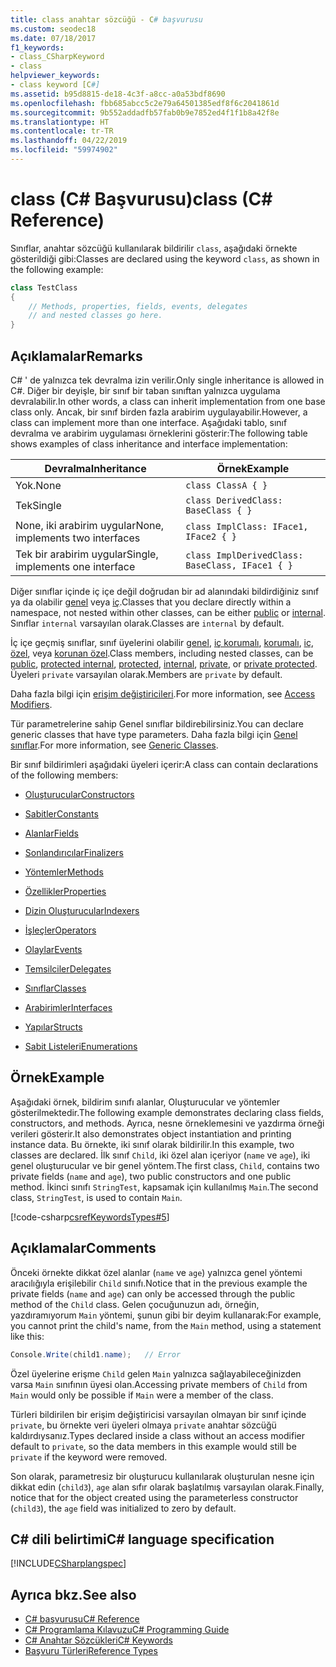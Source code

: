 ```yaml
---
title: class anahtar sözcüğü - C# başvurusu
ms.custom: seodec18
ms.date: 07/18/2017
f1_keywords:
- class_CSharpKeyword
- class
helpviewer_keywords:
- class keyword [C#]
ms.assetid: b95d8815-de18-4c3f-a8cc-a0a53bdf8690
ms.openlocfilehash: fbb685abcc5c2e79a64501385edf8f6c2041861d
ms.sourcegitcommit: 9b552addadfb57fab0b9e7852ed4f1f1b8a42f8e
ms.translationtype: HT
ms.contentlocale: tr-TR
ms.lasthandoff: 04/22/2019
ms.locfileid: "59974902"
---
```

# <a name="class-c-reference"></a><span data-ttu-id="0587e-102">class (C# Başvurusu)</span><span class="sxs-lookup"><span data-stu-id="0587e-102">class (C# Reference)</span></span>

<span data-ttu-id="0587e-103">Sınıflar, anahtar sözcüğü kullanılarak bildirilir `class`, aşağıdaki örnekte gösterildiği gibi:</span><span class="sxs-lookup"><span data-stu-id="0587e-103">Classes are declared using the keyword `class`, as shown in the following example:</span></span>

```csharp
class TestClass
{
    // Methods, properties, fields, events, delegates
    // and nested classes go here.
}
```

## <a name="remarks"></a><span data-ttu-id="0587e-104">Açıklamalar</span><span class="sxs-lookup"><span data-stu-id="0587e-104">Remarks</span></span>

<span data-ttu-id="0587e-105">C# ' de yalnızca tek devralma izin verilir.</span><span class="sxs-lookup"><span data-stu-id="0587e-105">Only single inheritance is allowed in C#.</span></span> <span data-ttu-id="0587e-106">Diğer bir deyişle, bir sınıf bir taban sınıftan yalnızca uygulama devralabilir.</span><span class="sxs-lookup"><span data-stu-id="0587e-106">In other words, a class can inherit implementation from one base class only.</span></span> <span data-ttu-id="0587e-107">Ancak, bir sınıf birden fazla arabirim uygulayabilir.</span><span class="sxs-lookup"><span data-stu-id="0587e-107">However, a class can implement more than one interface.</span></span> <span data-ttu-id="0587e-108">Aşağıdaki tablo, sınıf devralma ve arabirim uygulaması örneklerini gösterir:</span><span class="sxs-lookup"><span data-stu-id="0587e-108">The following table shows examples of class inheritance and interface implementation:</span></span>

|<span data-ttu-id="0587e-109">Devralma</span><span class="sxs-lookup"><span data-stu-id="0587e-109">Inheritance</span></span>|<span data-ttu-id="0587e-110">Örnek</span><span class="sxs-lookup"><span data-stu-id="0587e-110">Example</span></span>|
|-----------------|-------------|
|<span data-ttu-id="0587e-111">Yok.</span><span class="sxs-lookup"><span data-stu-id="0587e-111">None</span></span>|`class ClassA { }`|
|<span data-ttu-id="0587e-112">Tek</span><span class="sxs-lookup"><span data-stu-id="0587e-112">Single</span></span>|`class DerivedClass: BaseClass { }`|
|<span data-ttu-id="0587e-113">None, iki arabirim uygular</span><span class="sxs-lookup"><span data-stu-id="0587e-113">None, implements two interfaces</span></span>|`class ImplClass: IFace1, IFace2 { }`|
|<span data-ttu-id="0587e-114">Tek bir arabirim uygular</span><span class="sxs-lookup"><span data-stu-id="0587e-114">Single, implements one interface</span></span>|`class ImplDerivedClass: BaseClass, IFace1 { }`|

<span data-ttu-id="0587e-115">Diğer sınıflar içinde iç içe değil doğrudan bir ad alanındaki bildirdiğiniz sınıf ya da olabilir [genel](../../../csharp/language-reference/keywords/public.md) veya [iç](../../../csharp/language-reference/keywords/internal.md).</span><span class="sxs-lookup"><span data-stu-id="0587e-115">Classes that you declare directly within a namespace, not nested within other classes, can be either [public](../../../csharp/language-reference/keywords/public.md) or [internal](../../../csharp/language-reference/keywords/internal.md).</span></span> <span data-ttu-id="0587e-116">Sınıflar `internal` varsayılan olarak.</span><span class="sxs-lookup"><span data-stu-id="0587e-116">Classes are `internal` by default.</span></span>

<span data-ttu-id="0587e-117">İç içe geçmiş sınıflar, sınıf üyelerini olabilir [genel](public.md), [iç korumalı](protected-internal.md), [korumalı](protected.md), [iç](internal.md), [ özel](private.md), veya [korunan özel](private-protected.md).</span><span class="sxs-lookup"><span data-stu-id="0587e-117">Class members, including nested classes, can be [public](public.md), [protected internal](protected-internal.md), [protected](protected.md), [internal](internal.md), [private](private.md), or [private protected](private-protected.md).</span></span> <span data-ttu-id="0587e-118">Üyeleri `private` varsayılan olarak.</span><span class="sxs-lookup"><span data-stu-id="0587e-118">Members are `private` by default.</span></span>

<span data-ttu-id="0587e-119">Daha fazla bilgi için [erişim değiştiricileri](../../../csharp/programming-guide/classes-and-structs/access-modifiers.md).</span><span class="sxs-lookup"><span data-stu-id="0587e-119">For more information, see [Access Modifiers](../../../csharp/programming-guide/classes-and-structs/access-modifiers.md).</span></span>

<span data-ttu-id="0587e-120">Tür parametrelerine sahip Genel sınıflar bildirebilirsiniz.</span><span class="sxs-lookup"><span data-stu-id="0587e-120">You can declare generic classes that have type parameters.</span></span> <span data-ttu-id="0587e-121">Daha fazla bilgi için [Genel sınıflar](../../../csharp/programming-guide/generics/generic-classes.md).</span><span class="sxs-lookup"><span data-stu-id="0587e-121">For more information, see [Generic Classes](../../../csharp/programming-guide/generics/generic-classes.md).</span></span>

<span data-ttu-id="0587e-122">Bir sınıf bildirimleri aşağıdaki üyeleri içerir:</span><span class="sxs-lookup"><span data-stu-id="0587e-122">A class can contain declarations of the following members:</span></span>

- [<span data-ttu-id="0587e-123">Oluşturucular</span><span class="sxs-lookup"><span data-stu-id="0587e-123">Constructors</span></span>](../../../csharp/programming-guide/classes-and-structs/constructors.md)

- [<span data-ttu-id="0587e-124">Sabitler</span><span class="sxs-lookup"><span data-stu-id="0587e-124">Constants</span></span>](../../../csharp/programming-guide/classes-and-structs/constants.md)

- [<span data-ttu-id="0587e-125">Alanlar</span><span class="sxs-lookup"><span data-stu-id="0587e-125">Fields</span></span>](../../../csharp/programming-guide/classes-and-structs/fields.md)

- [<span data-ttu-id="0587e-126">Sonlandırıcılar</span><span class="sxs-lookup"><span data-stu-id="0587e-126">Finalizers</span></span>](../../../csharp/programming-guide/classes-and-structs/destructors.md)

- [<span data-ttu-id="0587e-127">Yöntemler</span><span class="sxs-lookup"><span data-stu-id="0587e-127">Methods</span></span>](../../../csharp/programming-guide/classes-and-structs/methods.md)

- [<span data-ttu-id="0587e-128">Özellikler</span><span class="sxs-lookup"><span data-stu-id="0587e-128">Properties</span></span>](../../../csharp/programming-guide/classes-and-structs/properties.md)

- [<span data-ttu-id="0587e-129">Dizin Oluşturucular</span><span class="sxs-lookup"><span data-stu-id="0587e-129">Indexers</span></span>](../../../csharp/programming-guide/indexers/index.md)

- [<span data-ttu-id="0587e-130">İşleçler</span><span class="sxs-lookup"><span data-stu-id="0587e-130">Operators</span></span>](../../../csharp/programming-guide/statements-expressions-operators/operators.md)

- [<span data-ttu-id="0587e-131">Olaylar</span><span class="sxs-lookup"><span data-stu-id="0587e-131">Events</span></span>](../../../csharp/programming-guide/events/index.md)

- [<span data-ttu-id="0587e-132">Temsilciler</span><span class="sxs-lookup"><span data-stu-id="0587e-132">Delegates</span></span>](../../../csharp/programming-guide/delegates/index.md)

- [<span data-ttu-id="0587e-133">Sınıflar</span><span class="sxs-lookup"><span data-stu-id="0587e-133">Classes</span></span>](../../../csharp/programming-guide/classes-and-structs/classes.md)

- [<span data-ttu-id="0587e-134">Arabirimler</span><span class="sxs-lookup"><span data-stu-id="0587e-134">Interfaces</span></span>](../../../csharp/programming-guide/interfaces/index.md)

- [<span data-ttu-id="0587e-135">Yapılar</span><span class="sxs-lookup"><span data-stu-id="0587e-135">Structs</span></span>](../../../csharp/programming-guide/classes-and-structs/structs.md)

- [<span data-ttu-id="0587e-136">Sabit Listeleri</span><span class="sxs-lookup"><span data-stu-id="0587e-136">Enumerations</span></span>](../../../csharp/programming-guide/enumeration-types.md)

## <a name="example"></a><span data-ttu-id="0587e-137">Örnek</span><span class="sxs-lookup"><span data-stu-id="0587e-137">Example</span></span>

<span data-ttu-id="0587e-138">Aşağıdaki örnek, bildirim sınıfı alanlar, Oluşturucular ve yöntemler gösterilmektedir.</span><span class="sxs-lookup"><span data-stu-id="0587e-138">The following example demonstrates declaring class fields, constructors, and methods.</span></span> <span data-ttu-id="0587e-139">Ayrıca, nesne örneklemesini ve yazdırma örneği verileri gösterir.</span><span class="sxs-lookup"><span data-stu-id="0587e-139">It also demonstrates object instantiation and printing instance data.</span></span> <span data-ttu-id="0587e-140">Bu örnekte, iki sınıf olarak bildirilir.</span><span class="sxs-lookup"><span data-stu-id="0587e-140">In this example, two classes are declared.</span></span> <span data-ttu-id="0587e-141">İlk sınıf `Child`, iki özel alan içeriyor (`name` ve `age`), iki genel oluşturucular ve bir genel yöntem.</span><span class="sxs-lookup"><span data-stu-id="0587e-141">The first class, `Child`, contains two private fields (`name` and `age`), two public constructors and one public method.</span></span> <span data-ttu-id="0587e-142">İkinci sınıfı `StringTest`, kapsamak için kullanılmış `Main`.</span><span class="sxs-lookup"><span data-stu-id="0587e-142">The second class, `StringTest`, is used to contain `Main`.</span></span>

[!code-csharp[csrefKeywordsTypes#5](~/samples/snippets/csharp/VS_Snippets_VBCSharp/csrefKeywordsTypes/CS/keywordsTypes.cs#5)]

## <a name="comments"></a><span data-ttu-id="0587e-143">Açıklamalar</span><span class="sxs-lookup"><span data-stu-id="0587e-143">Comments</span></span>

<span data-ttu-id="0587e-144">Önceki örnekte dikkat özel alanlar (`name` ve `age`) yalnızca genel yöntemi aracılığıyla erişilebilir `Child` sınıfı.</span><span class="sxs-lookup"><span data-stu-id="0587e-144">Notice that in the previous example the private fields (`name` and `age`) can only be accessed through the public method of the `Child` class.</span></span> <span data-ttu-id="0587e-145">Gelen çocuğunuzun adı, örneğin, yazdıramıyorum `Main` yöntemi, şunun gibi bir deyim kullanarak:</span><span class="sxs-lookup"><span data-stu-id="0587e-145">For example, you cannot print the child's name, from the `Main` method, using a statement like this:</span></span>

```csharp
Console.Write(child1.name);   // Error
```

<span data-ttu-id="0587e-146">Özel üyelerine erişme `Child` gelen `Main` yalnızca sağlayabileceğinizden varsa `Main` sınıfının üyesi olan.</span><span class="sxs-lookup"><span data-stu-id="0587e-146">Accessing private members of `Child` from `Main` would only be possible if `Main` were a member of the class.</span></span>

<span data-ttu-id="0587e-147">Türleri bildirilen bir erişim değiştiricisi varsayılan olmayan bir sınıf içinde `private`, bu örnekte veri üyeleri olmaya `private` anahtar sözcüğü kaldırdıysanız.</span><span class="sxs-lookup"><span data-stu-id="0587e-147">Types declared inside a class without an access modifier default to `private`, so the data members in this example would still be `private` if the keyword were removed.</span></span>

<span data-ttu-id="0587e-148">Son olarak, parametresiz bir oluşturucu kullanılarak oluşturulan nesne için dikkat edin (`child3`), `age` alan sıfır olarak başlatılmış varsayılan olarak.</span><span class="sxs-lookup"><span data-stu-id="0587e-148">Finally, notice that for the object created using the parameterless constructor (`child3`), the `age` field was initialized to zero by default.</span></span>

## <a name="c-language-specification"></a><span data-ttu-id="0587e-149">C# dili belirtimi</span><span class="sxs-lookup"><span data-stu-id="0587e-149">C# language specification</span></span>

[!INCLUDE[CSharplangspec](~/includes/csharplangspec-md.md)]

## <a name="see-also"></a><span data-ttu-id="0587e-150">Ayrıca bkz.</span><span class="sxs-lookup"><span data-stu-id="0587e-150">See also</span></span>

- [<span data-ttu-id="0587e-151">C# başvurusu</span><span class="sxs-lookup"><span data-stu-id="0587e-151">C# Reference</span></span>](../../../csharp/language-reference/index.md)
- [<span data-ttu-id="0587e-152">C# Programlama Kılavuzu</span><span class="sxs-lookup"><span data-stu-id="0587e-152">C# Programming Guide</span></span>](../../../csharp/programming-guide/index.md)
- [<span data-ttu-id="0587e-153">C# Anahtar Sözcükleri</span><span class="sxs-lookup"><span data-stu-id="0587e-153">C# Keywords</span></span>](../../../csharp/language-reference/keywords/index.md)
- [<span data-ttu-id="0587e-154">Başvuru Türleri</span><span class="sxs-lookup"><span data-stu-id="0587e-154">Reference Types</span></span>](../../../csharp/language-reference/keywords/reference-types.md)
